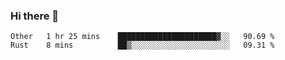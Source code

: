 ### Hi there 👋

<!--
**WShiBin/WShiBin** is a ✨ _special_ ✨ repository because its `README.md` (this file) appears on your GitHub profile.

Here are some ideas to get you started:

- 🔭 I’m currently working on ...
- 🌱 I’m currently learning ...
- 👯 I’m looking to collaborate on ...
- 🤔 I’m looking for help with ...
- 💬 Ask me about ...
- 📫 How to reach me: ...
- 😄 Pronouns: ...
- ⚡ Fun fact: ...
-->

<!--START_SECTION:waka-->
```text
Other   1 hr 25 mins    ██████████████████████▓░░   90.69 % 
Rust    8 mins          ██▒░░░░░░░░░░░░░░░░░░░░░░   09.31 % 
```
<!--END_SECTION:waka-->

